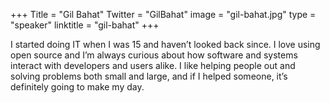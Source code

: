 +++
Title = "Gil Bahat"
Twitter = "GilBahat"
image = "gil-bahat.jpg"
type = "speaker"
linktitle = "gil-bahat"
+++

I started doing IT when I was 15 and haven’t looked back since. I love using open source and I’m always curious about how software and systems interact with developers and users alike. I like helping people out and solving problems both small and large, and if I helped someone, it’s definitely going to make my day.